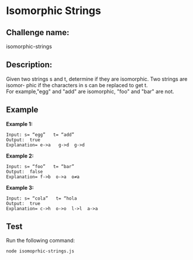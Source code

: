 # Isomorphic Strings

## Challenge name: 

isomorphic-strings

## Description: 

Given two strings s and t, determine if they are isomorphic. Two strings are isomor- phic if the characters in s can be replaced to get t.						
For example,"egg" and "add" are isomorphic, "foo" and "bar" are not.

## Example

**Example 1:**
```
Input: s= “egg”   t= “add”
Output:  true
Explanation= e->a   g->d  g->d
```

**Example 2:**
```
Input: s= “foo”   t= “bar”
Output:  false
Explanation= f->b  o->a  o≠a
```


**Example 3:**
```
Input: s= “cola”   t= “hola
Output:  true
Explanation= c->h  o->o  l->l  a->a
```

## Test

Run the following command:
```
node isomoprhic-strings.js
```
